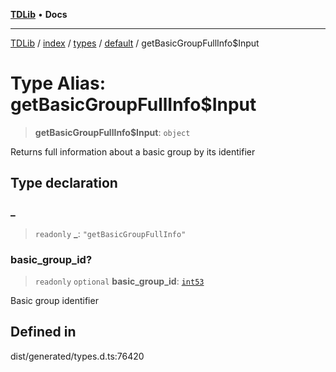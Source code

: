 [**TDLib**](../../../../../../README.md) • **Docs**

***

[TDLib](../../../../../../modules.md) / [index](../../../../../README.md) / [types](../../../README.md) / [default](../README.md) / getBasicGroupFullInfo$Input

# Type Alias: getBasicGroupFullInfo$Input

> **getBasicGroupFullInfo$Input**: `object`

Returns full information about a basic group by its identifier

## Type declaration

### \_

> `readonly` **\_**: `"getBasicGroupFullInfo"`

### basic\_group\_id?

> `readonly` `optional` **basic\_group\_id**: [`int53`](int53.md)

Basic group identifier

## Defined in

dist/generated/types.d.ts:76420
